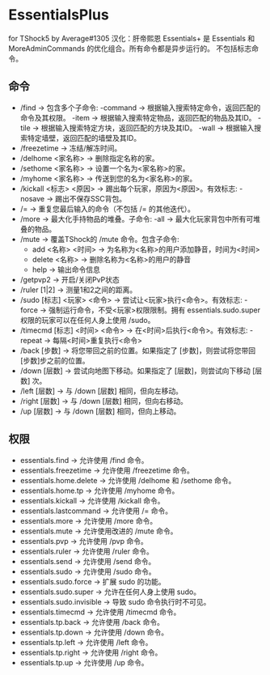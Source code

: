 # EssentialsPlus
 for TShock5 by Average#1305
 汉化：肝帝熙恩
Essentials+ 是 Essentials 和 MoreAdminCommands 的优化组合。所有命令都是异步运行的。
不包括标志命令。

## 命令 ##

- /find -> 包含多个子命令:
    -command -> 根据输入搜索特定命令，返回匹配的命令及其权限。
    -item -> 根据输入搜索特定物品，返回匹配的物品及其ID。
    -tile -> 根据输入搜索特定方块，返回匹配的方块及其ID。
    -wall -> 根据输入搜索特定墙壁，返回匹配的墙壁及其ID。
- /freezetime -> 冻结/解冻时间。
- /delhome <家名称> -> 删除指定名称的家。
- /sethome <家名称> -> 设置一个名为<家名称>的家。
- /myhome <家名称> -> 传送到您的名为<家名称>的家。
- /kickall <标志> <原因> -> 踢出每个玩家，原因为<原因>。有效标志: -nosave -> 踢出不保存SSC背包。
- /= -> 重复您最后输入的命令（不包括 /= 的其他迭代）。
- /more -> 最大化手持物品的堆叠。子命令:
    -all -> 最大化玩家背包中所有可堆叠的物品。
- /mute -> 覆盖TShock的 /mute 命令。包含子命令:
    - add <名称> <时间> -> 为名称为<名称>的用户添加静音，时间为<时间>
    - delete <名称> -> 删除名称为<名称>的用户的静音
    - help -> 输出命令信息
- /getpvp2 -> 开启/关闭PvP状态
- /ruler [1|2] -> 测量1和2之间的距离。
- /sudo [标志] <玩家> <命令> -> 尝试让<玩家>执行<命令>。有效标志: -force -> 强制运行命令，不受<玩家>权限限制。拥有 essentials.sudo.super 权限的玩家可以在任何人身上使用 /sudo。
- /timecmd [标志] <时间> <命令> -> 在<时间>后执行<命令>。有效标志: -repeat -> 每隔<时间>重复执行<命令>
- /back [步数] -> 将您带回之前的位置。如果指定了 [步数]，则尝试将您带回[步数]步之前的位置。
- /down [层数] -> 尝试向地图下移动。如果指定了 [层数]，则尝试向下移动 [层数] 次。
- /left [层数] -> 与 /down [层数] 相同，但向左移动。
- /right [层数] -> 与 /down [层数] 相同，但向右移动。
- /up [层数] -> 与 /down [层数] 相同，但向上移动。

## 权限 ##

- essentials.find -> 允许使用 /find 命令。
- essentials.freezetime -> 允许使用 /freezetime 命令。
- essentials.home.delete -> 允许使用 /delhome 和 /sethome 命令。
- essentials.home.tp -> 允许使用 /myhome 命令。
- essentials.kickall -> 允许使用 /kickall 命令。
- essentials.lastcommand -> 允许使用 /= 命令。
- essentials.more -> 允许使用 /more 命令。
- essentials.mute -> 允许使用改进的 /mute 命令。
- essentials.pvp -> 允许使用 /pvp 命令。
- essentials.ruler -> 允许使用 /ruler 命令。
- essentials.send -> 允许使用 /send 命令。
- essentials.sudo -> 允许使用 /sudo 命令。
- essentials.sudo.force -> 扩展 sudo 的功能。
- essentials.sudo.super -> 允许在任何人身上使用 sudo。
- essentials.sudo.invisible -> 导致 sudo 命令执行时不可见。
- essentials.timecmd -> 允许使用 /timecmd 命令。
- essentials.tp.back -> 允许使用 /back 命令。
- essentials.tp.down -> 允许使用 /down 命令。
- essentials.tp.left -> 允许使用 /left 命令。
- essentials.tp.right -> 允许使用 /right 命令。
- essentials.tp.up -> 允许使用 /up 命令。
